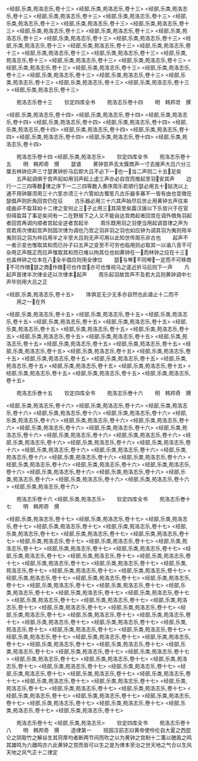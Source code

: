 <!-- { "loadSidebar": true } -->
<经部,乐类,苑洛志乐,卷十三>
<经部,乐类,苑洛志乐,卷十三>
<经部,乐类,苑洛志乐,卷十三>
<经部,乐类,苑洛志乐,卷十三>
<经部,乐类,苑洛志乐,卷十三>
<经部,乐类,苑洛志乐,卷十三>
<经部,乐类,苑洛志乐,卷十三>
<经部,乐类,苑洛志乐,卷十三>
<经部,乐类,苑洛志乐,卷十三>
<经部,乐类,苑洛志乐,卷十三>
<经部,乐类,苑洛志乐,卷十三>
<经部,乐类,苑洛志乐,卷十三>
<经部,乐类,苑洛志乐,卷十三>
<经部,乐类,苑洛志乐,卷十三>
<经部,乐类,苑洛志乐,卷十三>
<经部,乐类,苑洛志乐,卷十三>
<经部,乐类,苑洛志乐,卷十三>
<经部,乐类,苑洛志乐,卷十三>
<经部,乐类,苑洛志乐,卷十三>
<经部,乐类,苑洛志乐,卷十三>
<经部,乐类,苑洛志乐,卷十三>
<经部,乐类,苑洛志乐,卷十三>
<经部,乐类,苑洛志乐,卷十三>
<经部,乐类,苑洛志乐,卷十三>
<经部,乐类,苑洛志乐,卷十三>
<经部,乐类,苑洛志乐,卷十三>
<经部,乐类,苑洛志乐,卷十三>
<经部,乐类,苑洛志乐,卷十三>
<经部,乐类,苑洛志乐,卷十三>
<经部,乐类,苑洛志乐,卷十三>

　　苑洛志乐卷十三
　　钦定四库全书
　　苑洛志乐卷十四
　　明　韩邦竒　撰

<经部,乐类,苑洛志乐,卷十四>
<经部,乐类,苑洛志乐,卷十四>
<经部,乐类,苑洛志乐,卷十四>
<经部,乐类,苑洛志乐,卷十四>
<经部,乐类,苑洛志乐,卷十四>
<经部,乐类,苑洛志乐,卷十四>
<经部,乐类,苑洛志乐,卷十四>
<经部,乐类,苑洛志乐,卷十四>
<经部,乐类,苑洛志乐,卷十四>
<经部,乐类,苑洛志乐,卷十四>
<经部,乐类,苑洛志乐,卷十四>

　　苑洛志乐卷十四
<经部,乐类,苑洛志乐>
　　钦定四库全书
　　苑洛志乐卷十五
　　明　韩邦奇　撰
　　瑟谱
　　黄钟宫声去太簇商声一寸去接声大吕六分三厘去林钟应声三寸瑟黄钟折马后即大吕不必下一也一当二声则二十五足矣
　　五声起调俱于宫声起如用羽声起上虚三声亦必自宫而推起至羽安其声
　　边行一二三四等数律之序下一二三四等数入奏序周乐若顺行瑟必用五十姑洗以上通不用钟磬须用三十六笙亦须三十六管如古蜀笙凡古乐器多寡不一皆有由也变徴在瑟倡声则折角回宫仍在征
　　古乐器必用三十六其声始尽后世止用黄钟五声往来成曲非不盈耳如十二律之变何止三子止用三其简至矣葢汉唐以下乐皆兴于在官但得盈耳了事足矣间有一二在野居下之人又不能自达宫商起者回宫在调外徴角羽起者回宫再调内顺者宫起全逆者宫起半
　　周乐既用羽之羽便当用起调首律之声为宫若用次律起宫声则固次律为调也乃宫之羽非羽之羽也如应钟为调其羽为夷则用半夷则羽之羽为仲吕用半之半至大吕则无声可用以此知世传周乐非古也
　　起声不一者示变也惟取其和而已孙子曰五声之变至不可穷也临用则必取其一以谐八音不可杂用正声既正而应声惟取其和而已难以拘其位也如黄钟在一而林钟之应在十三也盖林钟之位本在八全半倡应则用全律位
　　瑟与琴不同琴一定而不可移商不可作徴瑟之商作徴可也作宫亦可也惟视马之逺近折马后则下一声
　　凡起声首律半次律全还以次律本起声
　　周乐起羽故宫声不及若大吕则黄钟调中七声毕则用大吕之正

<经部,乐类,苑洛志乐,卷十五>
　　体俱足无少无多亦自然也此谱止十二而不
　　用之一在外

<经部,乐类,苑洛志乐,卷十五>
<经部,乐类,苑洛志乐,卷十五>
<经部,乐类,苑洛志乐,卷十五>
<经部,乐类,苑洛志乐,卷十五>
<经部,乐类,苑洛志乐,卷十五>
<经部,乐类,苑洛志乐,卷十五>
<经部,乐类,苑洛志乐,卷十五>
<经部,乐类,苑洛志乐,卷十五>
<经部,乐类,苑洛志乐,卷十五>
<经部,乐类,苑洛志乐,卷十五>
<经部,乐类,苑洛志乐,卷十五>
<经部,乐类,苑洛志乐,卷十五>
<经部,乐类,苑洛志乐,卷十五>
<经部,乐类,苑洛志乐,卷十五>
<经部,乐类,苑洛志乐,卷十五>
<经部,乐类,苑洛志乐,卷十五>
<经部,乐类,苑洛志乐,卷十五>
<经部,乐类,苑洛志乐,卷十五>
<经部,乐类,苑洛志乐,卷十五>
<经部,乐类,苑洛志乐,卷十五>
<经部,乐类,苑洛志乐,卷十五>
<经部,乐类,苑洛志乐,卷十五>
<经部,乐类,苑洛志乐,卷十五>
<经部,乐类,苑洛志乐,卷十五>

　　苑洛志乐巻十五
　　钦定四库全书
　　苑洛志乐巻十六
　　明　韩邦奇　撰

<经部,乐类,苑洛志乐,卷十六>
<经部,乐类,苑洛志乐,卷十六>
<经部,乐类,苑洛志乐,卷十六>
<经部,乐类,苑洛志乐,卷十六>
<经部,乐类,苑洛志乐,卷十六>
<经部,乐类,苑洛志乐,卷十六>
<经部,乐类,苑洛志乐,卷十六>
<经部,乐类,苑洛志乐,卷十六>
<经部,乐类,苑洛志乐,卷十六>
<经部,乐类,苑洛志乐,卷十六>
<经部,乐类,苑洛志乐,卷十六>
<经部,乐类,苑洛志乐,卷十六>
<经部,乐类,苑洛志乐,卷十六>
<经部,乐类,苑洛志乐,卷十六>
<经部,乐类,苑洛志乐,卷十六>
<经部,乐类,苑洛志乐,卷十六>
<经部,乐类,苑洛志乐,卷十六>
<经部,乐类,苑洛志乐,卷十六>
<经部,乐类,苑洛志乐,卷十六>
<经部,乐类,苑洛志乐,卷十六>
<经部,乐类,苑洛志乐,卷十六>
<经部,乐类,苑洛志乐,卷十六>
<经部,乐类,苑洛志乐,卷十六>
<经部,乐类,苑洛志乐,卷十六>
<经部,乐类,苑洛志乐,卷十六>
<经部,乐类,苑洛志乐,卷十六>
<经部,乐类,苑洛志乐,卷十六>
<经部,乐类,苑洛志乐,卷十六>
<经部,乐类,苑洛志乐,卷十六>
<经部,乐类,苑洛志乐,卷十六>

　　苑洛志乐卷十六
<经部,乐类,苑洛志乐>
　　钦定四库全书
　　苑洛志乐巻十七
　　明　韩邦奇　撰

<经部,乐类,苑洛志乐,卷十七>
<经部,乐类,苑洛志乐,卷十七>
<经部,乐类,苑洛志乐,卷十七>
<经部,乐类,苑洛志乐,卷十七>
<经部,乐类,苑洛志乐,卷十七>
<经部,乐类,苑洛志乐,卷十七>
<经部,乐类,苑洛志乐,卷十七>
<经部,乐类,苑洛志乐,卷十七>
<经部,乐类,苑洛志乐,卷十七>
<经部,乐类,苑洛志乐,卷十七>
<经部,乐类,苑洛志乐,卷十七>
<经部,乐类,苑洛志乐,卷十七>
<经部,乐类,苑洛志乐,卷十七>
<经部,乐类,苑洛志乐,卷十七>
<经部,乐类,苑洛志乐,卷十七>
<经部,乐类,苑洛志乐,卷十七>
<经部,乐类,苑洛志乐,卷十七>
<经部,乐类,苑洛志乐,卷十七>
<经部,乐类,苑洛志乐,卷十七>
<经部,乐类,苑洛志乐,卷十七>
<经部,乐类,苑洛志乐,卷十七>
<经部,乐类,苑洛志乐,卷十七>
<经部,乐类,苑洛志乐,卷十七>
<经部,乐类,苑洛志乐,卷十七>
<经部,乐类,苑洛志乐,卷十七>
<经部,乐类,苑洛志乐,卷十七>
<经部,乐类,苑洛志乐,卷十七>
<经部,乐类,苑洛志乐,卷十七>
<经部,乐类,苑洛志乐,卷十七>
<经部,乐类,苑洛志乐,卷十七>
<经部,乐类,苑洛志乐,卷十七>
<经部,乐类,苑洛志乐,卷十七>
<经部,乐类,苑洛志乐,卷十七>
<经部,乐类,苑洛志乐,卷十七>
<经部,乐类,苑洛志乐,卷十七>
<经部,乐类,苑洛志乐,卷十七>
<经部,乐类,苑洛志乐,卷十七>
<经部,乐类,苑洛志乐,卷十七>
<经部,乐类,苑洛志乐,卷十七>
<经部,乐类,苑洛志乐,卷十七>
<经部,乐类,苑洛志乐,卷十七>
<经部,乐类,苑洛志乐,卷十七>
<经部,乐类,苑洛志乐,卷十七>
<经部,乐类,苑洛志乐,卷十七>
<经部,乐类,苑洛志乐,卷十七>
<经部,乐类,苑洛志乐,卷十七>
<经部,乐类,苑洛志乐,卷十七>
<经部,乐类,苑洛志乐,卷十七>
<经部,乐类,苑洛志乐,卷十七>
<经部,乐类,苑洛志乐,卷十七>
<经部,乐类,苑洛志乐,卷十七>
<经部,乐类,苑洛志乐,卷十七>
<经部,乐类,苑洛志乐,卷十七>
<经部,乐类,苑洛志乐,卷十七>
<经部,乐类,苑洛志乐,卷十七>
<经部,乐类,苑洛志乐,卷十七>
<经部,乐类,苑洛志乐,卷十七>
<经部,乐类,苑洛志乐,卷十七>
<经部,乐类,苑洛志乐,卷十七>
<经部,乐类,苑洛志乐,卷十七>
<经部,乐类,苑洛志乐,卷十七>
<经部,乐类,苑洛志乐,卷十七>
<经部,乐类,苑洛志乐,卷十七>
<经部,乐类,苑洛志乐,卷十七>
<经部,乐类,苑洛志乐,卷十七>
<经部,乐类,苑洛志乐,卷十七>
<经部,乐类,苑洛志乐,卷十七>
<经部,乐类,苑洛志乐,卷十七>
<经部,乐类,苑洛志乐,卷十七>
<经部,乐类,苑洛志乐,卷十七>

　　苑洛志乐卷十七
<经部,乐类,苑洛志乐>
　　钦定四库全书
　　苑洛志乐卷十八
　　明　韩邦奇　撰
　　造律第一
　　班固汉前志曰黄帝使伶伦自大夏之西昆仑之阴取竹之解谷生其窍厚均者断两节间而吹之以为黄钟之宫制十二筩以聴鳯之鸣其雄鸣为六雌鸣亦六此黄钟之宫而皆可以生之是为律本至治之世天地之气合以生风天地之风气正十二律定
